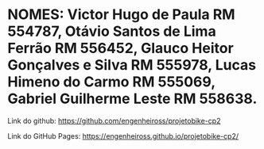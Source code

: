 # NOMES: Victor Hugo de Paula RM 554787, Otávio Santos de Lima Ferrão RM 556452, Glauco Heitor Gonçalves e Silva RM 555978,  Lucas Himeno do Carmo RM 555069, Gabriel Guilherme Leste RM 558638.

Link do github: https://github.com/engenheiross/projetobike-cp2


Link do GitHub Pages: https://engenheiross.github.io/projetobike-cp2/